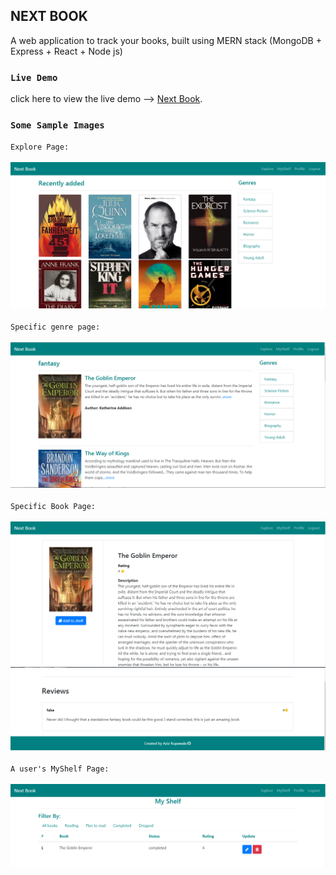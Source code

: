 ## NEXT BOOK 
A web application to track your books, built using MERN stack (MongoDB + Express + React + Node js)

### `Live Demo`
click here to view the live demo --> [Next Book](https://lit-forest-30209.herokuapp.com/).

### `Some Sample Images`
`Explore Page:`
<br/>
<br/>
![alt text](https://github.com/aziz1234/MERN_WEB_APP/blob/master/sample/explore.PNG "Logo Title Text 1")
<br/>
<br/>
`Specific genre page:`
<br/>
<br/>
![alt text](https://github.com/aziz1234/MERN_WEB_APP/blob/master/sample/BookByGenre.PNG "Logo Title Text 1")
<br/>
<br/>
`Specific Book Page:`
<br/>
<br/>
![alt text](https://github.com/aziz1234/MERN_WEB_APP/blob/master/sample/BookById.PNG "Logo Title Text 1")
![alt text](https://github.com/aziz1234/MERN_WEB_APP/blob/master/sample/Reviews.PNG "Logo Title Text 1")
<br/>
<br/>
`A user's MyShelf Page:`
<br/>
<br/>
![alt text](https://github.com/aziz1234/MERN_WEB_APP/blob/master/sample/MyShelf.PNG "Logo Title Text 1")
